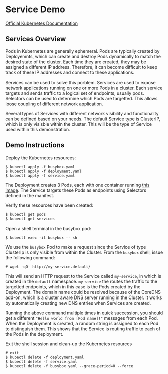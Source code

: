 # Service Demo

[Official Kubernetes Documentation](https://kubernetes.io/docs/concepts/services-networking/service/) 

## Services Overview

Pods in Kubernetes are generally ephemeral. Pods are typically created by Deployemnts, which can create and destroy Pods dynamically to match the desired state of the cluster. Each time they are created, they may be assigned a different IP address. Therefore, it can become difficult to keep track of these IP addresses and connect to these applications.

Services can be used to solve this porblem. Services are used to expose network applications running on one or more Pods in a cluster. Each service targets and sends traffic to a logical set of endpoints, usually pods. Selectors can be used to determine which Pods are targetted. This allows loose coupling of different network application.

Several types of Services with different network visibility and functionality can be defined based on your needs. The default Service type is ClusterIP, which is only visisble within the cluster. This will be the type of Service used within this demonstration.

## Demo Instructions

Deploy the Kubernetes resources:

    $ kubectl apply -f busybox.yaml
    $ kubectl apply -f deployment.yaml
    $ kubectl apply -f service.yaml

The Deployment creates 3 Pods, each with one container running [this image](../docker/my_httpd/README.MD). The Service targets these Pods as endpoints using Selectors defined in the manifest. 

Verify these resources have been created:

    $ kubectl get pods
    $ kubectl get services

Open a shell terminal in the busybox pod:

    $ kubectl exec -it busybox -- sh

We use the `busybox` Pod to make a request since the Service of type ClusterIp is only visible from within the Cluster. From the `busybox` shell, issue the following command:

    # wget -qO- http://my-service.default/

This will send an HTTP request to the Service called `my-service`, in which is created in the `default` namespace. `my-service` the routes the traffic to the targetted endpoints, which in this case is the Pods created by the Deployment. The domain name could be resolved because of the CoreDNS add-on, which is a cluster aware DNS server running in the Cluster. It works by automatically creating new DNS entries when Services are created.

Running the above command multiple times in quick succession, you should get a different `"Hello world from [Pod name]!"` messages from each Pod. When the Deployment is created, a random string is assigned to each Pod to distinguish them. This shows that the Service is routing traffic to each of the Pods in the deployment.

Exit the shell session and clean-up the Kubernetes resources

    # exit
    $ kubectl delete -f deployment.yaml
    $ kubectl delete -f service.yaml
    $ kubectl delete -f busybox.yaml --grace-period=0 --force